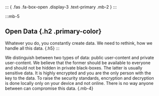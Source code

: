 ::: { .fas .fa-box-open .display-3 .text-primary .mb-2 } 
:::

:::mb-5
## Open Data {.h2 .primary-color}
Whatever you do, you constantly create data. We need to rethink, how we handle all this data. {.h5}
:::

We distinguish between two types of data: public user-content and private user-content. We believe that the former should be available to everyone and should not be hidden in private black-boxes. The latter is usually sensitive data. It is highly encrypted and you are the only person with the key to the data. To raise the security standards, encryption and decryption is done locally only on your device and not online. There is no way anyone between can compromise this data. {.mb-4}